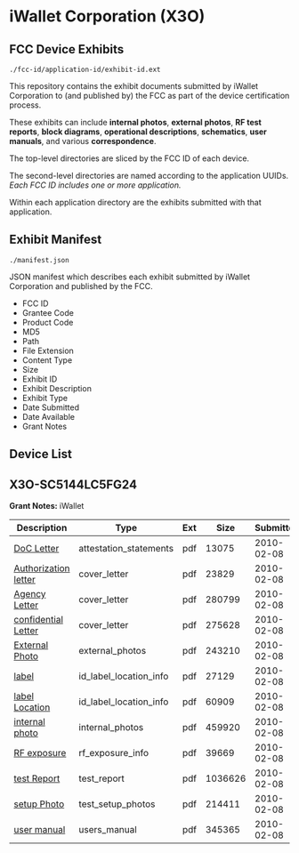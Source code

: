 # iWallet Corporation (X3O)
## FCC Device Exhibits

```
./fcc-id/application-id/exhibit-id.ext
```

This repository contains the exhibit documents submitted by iWallet Corporation to (and published by) the FCC as part of the device certification process.

These exhibits can include **internal photos**, **external photos**, **RF test reports**, **block diagrams**, **operational descriptions**, **schematics**, **user manuals**, and various **correspondence**.

The top-level directories are sliced by the FCC ID of each device.

The second-level directories are named according to the application UUIDs. *Each FCC ID includes one or more application.*

Within each application directory are the exhibits submitted with that application. 

## Exhibit Manifest

```
./manifest.json
```

JSON manifest which describes each exhibit submitted by iWallet Corporation and published by the FCC.

- FCC ID
- Grantee Code
- Product Code
- MD5
- Path
- File Extension
- Content Type
- Size
- Exhibit ID
- Exhibit Description
- Exhibit Type
- Date Submitted
- Date Available
- Grant Notes

## Device List
## X3O-SC5144LC5FG24
**Grant Notes:** iWallet

| Description | Type | Ext | Size | Submitted | Available |
| ----------- | ---- | --- | ---- | --------- | --------- |
| [DoC Letter](X3O-SC5144LC5FG24/ba75a10e70d196cad1f38da988dbd329/1238753.pdf) | attestation_statements | pdf | 13075 | 2010-02-08 | 2010-02-08 |
| [Authorization letter](X3O-SC5144LC5FG24/ba75a10e70d196cad1f38da988dbd329/1238750.pdf) | cover_letter | pdf | 23829 | 2010-02-08 | 2010-02-08 |
| [Agency Letter](X3O-SC5144LC5FG24/ba75a10e70d196cad1f38da988dbd329/1238751.pdf) | cover_letter | pdf | 280799 | 2010-02-08 | 2010-02-08 |
| [confidential Letter](X3O-SC5144LC5FG24/ba75a10e70d196cad1f38da988dbd329/1238752.pdf) | cover_letter | pdf | 275628 | 2010-02-08 | 2010-02-08 |
| [External Photo](X3O-SC5144LC5FG24/ba75a10e70d196cad1f38da988dbd329/1238757.pdf) | external_photos | pdf | 243210 | 2010-02-08 | 2010-02-08 |
| [label](X3O-SC5144LC5FG24/ba75a10e70d196cad1f38da988dbd329/1238758.pdf) | id_label_location_info | pdf | 27129 | 2010-02-08 | 2010-02-08 |
| [label Location](X3O-SC5144LC5FG24/ba75a10e70d196cad1f38da988dbd329/1238759.pdf) | id_label_location_info | pdf | 60909 | 2010-02-08 | 2010-02-08 |
| [internal photo](X3O-SC5144LC5FG24/ba75a10e70d196cad1f38da988dbd329/1238760.pdf) | internal_photos | pdf | 459920 | 2010-02-08 | 2010-02-08 |
| [RF exposure](X3O-SC5144LC5FG24/ba75a10e70d196cad1f38da988dbd329/1238761.pdf) | rf_exposure_info | pdf | 39669 | 2010-02-08 | 2010-02-08 |
| [test Report](X3O-SC5144LC5FG24/ba75a10e70d196cad1f38da988dbd329/1238762.pdf) | test_report | pdf | 1036626 | 2010-02-08 | 2010-02-08 |
| [setup Photo](X3O-SC5144LC5FG24/ba75a10e70d196cad1f38da988dbd329/1238763.pdf) | test_setup_photos | pdf | 214411 | 2010-02-08 | 2010-02-08 |
| [user manual](X3O-SC5144LC5FG24/ba75a10e70d196cad1f38da988dbd329/1238764.pdf) | users_manual | pdf | 345365 | 2010-02-08 | 2010-02-08 |
